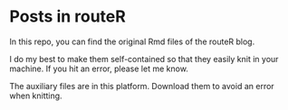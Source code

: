 # Posts in routeR

In this repo, you can find the original Rmd files of the routeR blog.  

I do my best to make them self-contained so that they easily knit in your machine. If you hit an error, please let me know.

The auxiliary files are in this platform. Download them to avoid an  error when knitting.